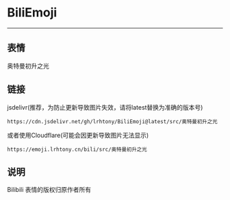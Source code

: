 # BiliEmoji
---
## 表情
奥特曼初升之光
## 链接
jsdelivr(推荐，为防止更新导致图片失效，请将latest替换为准确的版本号)
```
https://cdn.jsdelivr.net/gh/lrhtony/BiliEmoji@latest/src/奥特曼初升之光
```
或者使用Cloudflare(可能会因更新导致图片无法显示)
```
https://emoji.lrhtony.cn/bili/src/奥特曼初升之光
```
## 说明
Bilibili 表情的版权归原作者所有
